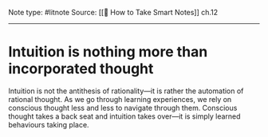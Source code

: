 Note type: #litnote
Source: [[📖 How to Take Smart Notes]] ch.12

---
# Intuition is nothing more than incorporated thought
Intuition is not the antithesis of rationality—it is rather the automation of rational thought. As we go through learning experiences, we rely on conscious thought less and less to navigate through them. Conscious thought takes a back seat and intuition takes over—it is simply learned behaviours taking place.